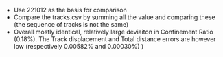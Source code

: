 - Use 221012 as the basis for comparison
- Compare the tracks.csv by summing all the value and comparing these (the sequence of tracks is not the same)
- Overall mostly identical, relatively large deviaiton in Confinement Ratio (0.18%). The Track displacement and Total distance errors are however low (respectively 0.00582% and 0.00030%) ) 